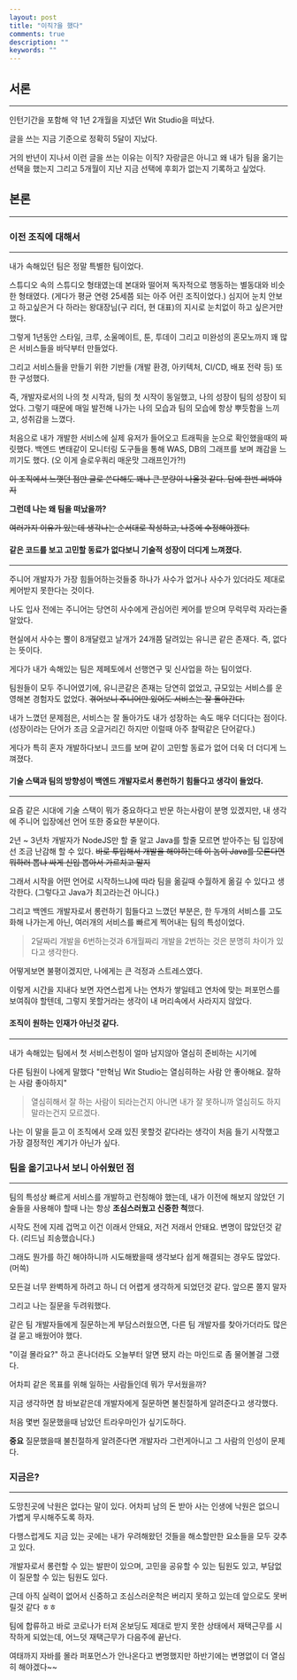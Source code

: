 ```yaml
---
layout: post
title: "이직?을 했다"
comments: true
description: ""
keywords: ""
---
```


## 서론
---

인턴기간을 포함해 약 1년 2개월을 지냈던 Wit Studio을 떠났다.

글을 쓰는 지금 기준으로 정확히 5달이 지났다.

거의 반년이 지나서 이런 글을 쓰는 이유는 이직? 자랑글은 아니고 왜 내가 팀을 옮기는 선택을 했는지
그리고 5개월이 지난 지금 선택에 후회가 없는지 기록하고 싶었다.


## 본론
---

### 이전 조직에 대해서
---

내가 속해있던 팀은 정말 특별한 팀이었다. 

스튜디오 속의 스튜디오 형태였는데 본대와 떨어져 독자적으로 행동하는 별동대와 비슷한 형태였다. (게다가 평균 연령 25세쯤 되는 아주 어린 조직이었다.)
심지어 눈치 안보고 하고싶은거 다 하라는 왕대장님(구 리더, 현 대표)의 지시로 눈치없이 하고 싶은거만 했다.

그렇게 1년동안 스타일, 크루, 소울메이트, 툰, 투데이 그리고 미완성의 혼모노까지 꽤 많은 서비스들을 바닥부터 만들었다.

그리고 서비스들을 만들기 위한 기반들 (개발 환경, 아키텍처, CI/CD, 배포 전략 등) 또한 구성했다.

즉, 개발자로서의 나의 첫 시작과, 팀의 첫 시작이 동일했고, 나의 성장이 팀의 성장이 되었다.
그렇기 때문에 매일 발전해 나가는 나의 모습과 팀의 모습에 항상 뿌듯함을 느끼고, 성취감을 느꼈다.

처음으로 내가 개발한 서비스에 실제 유저가 들어오고 트래픽을 눈으로 확인했을때의 짜릿했다.
백엔드 변태같이 모니터링 도구들을 통해 WAS, DB의 그래프를 보며 쾌감을 느끼기도 했다. (오 이게 슬로우쿼리 매운맛 그래프인가?!)

~~이 조직에서 느꼇던 점만 글로 쓴다해도 꽤나 큰 분량이 나올것 같다. 담에 한번 써봐야지~~

**그런데 나는 왜 팀을 떠났을까?**

~~여러가지 이유가 있는데 생각나는 순서대로 작성하고, 나중에 수정해야겠다.~~

#### 같은 코드를 보고 고민할 동료가 없다보니 기술적 성장이 더디게 느껴졌다.
---

주니어 개발자가 가장 힘들어하는것들중 하나가 사수가 없거나 사수가 있더라도 제대로 케어받지 못한다는 것이다.

나도 입사 전에는 주니어는 당연히 사수에게 관심어린 케어를 받으며 무럭무럭 자라는줄 알았다.

현실에서 사수는 뿔이 8개달렸고 날개가 24개쯤 달려있는 유니콘 같은 존재다. 즉, 없다는 뜻이다.

게다가 내가 속해있는 팀은 제페토에서 선행연구 및 신사업을 하는 팀이었다.

팀원들이 모두 주니어였기에, 유니콘같은 존재는 당연히 없었고, 규모있는 서비스를 운영해본 경험자도 없었다. ~~겪어보니 주니어만 있어도 서비스는 잘 돌아간다.~~

내가 느꼈던 문제점은, 서비스는 잘 돌아가도 내가 성장하는 속도 매우 더디다는 점이다. (성장이라는 단어가 조금 오글거리긴 하지만 이럴때 아주 찰떡같은 단어같다.)

게다가 특히 혼자 개발하다보니 코드를 보며 같이 고민할 동료가 없어 더욱 더 더디게 느껴졌다.


#### 기술 스택과 팀의 방향성이 백엔드 개발자로서 롱런하기 힘들다고 생각이 들었다.
---

요즘 같은 시대에 기술 스택이 뭐가 중요하다고 반문 하는사람이 분명 있겠지만, 내 생각에 주니어 입장에선 언어 또한 중요한 부분이다.

2년 ~ 3년차 개발자가 NodeJS만 할 줄 알고 Java를 할줄 모르면 받아주는 팀 입장에선 조금 난감해 할 수 있다. ~~바로 투입해서 개발을 해야하는데 이 놈이 Java를 모른다면 뭐하러 뽑냐 싸게 신입 뽑아서 가르치고 말지~~

그래서 시작을 어떤 언어로 시작하느냐에 따라 팀을 옮길때 수월하게 옮길 수 있다고 생각한다. (그렇다고 Java가 최고라는건 아니다.)

그리고 백엔드 개발자로서 롱런하기 힘들다고 느꼈던 부분은, 한 두개의 서비스를 고도화해 나가는게 아닌, 여러개의 서비스를 빠르게 찍어내는 팀의 특성이었다.
> 2달짜리 개발을 6번하는것과 6개월짜리 개발을 2번하는 것은 분명히 차이가 있다고 생각한다.

어떻게보면 불평이겠지만, 나에게는 큰 걱정과 스트레스였다.

이렇게 시간을 지내다 보면 자연스럽게 나는 연차가 쌓일테고 연차에 맞는 퍼포먼스를 보여줘야 할텐데, 그렇지 못할거라는 생각이 내 머리속에서 사라지지 않았다.



#### 조직이 원하는 인재가 아닌것 같다.
---

내가 속해있는 팀에서 첫 서비스런칭이 얼마 남지않아 열심히 준비하는 시기에 

다른 팀원이 나에게 말했다 "만혁님 Wit Studio는 열심히하는 사람 안 좋아해요. 잘하는 사람 좋아하지"

> 열심히해서 잘 하는 사람이 되라는건지 아니면 내가 잘 못하니까 열심히도 하지 말라는건지 모르겠다.

나는 이 말을 듣고 이 조직에서 오래 있진 못할것 같다라는 생각이 처음 들기 시작했고 가장 결정적인 계기가 아닌가 싶다.






<!-- 또다른 이유는 내가 속해있던 팀이 같은 조직의 다른 팀들과 떨어져 있어서 그런지 교류가 힘들었다.
그래서 인지 다른 팀과 같이 협업해야하는 일정이 전달되지 않는 일이 많았다. "오늘까지 해주셔야해요" 라는 말을 많이 들었다.
교류도 안되는데 개발 인프라 의존도가 너무 높았다. 우리 서비스가 인프라 장애가 터졌는데 권한이 없어서 해결을 못하는 경우도 있었다. -->




### 팀을 옮기고나서 보니 아쉬웠던 점
---

팀의 특성상 빠르게 서비스를 개발하고 런칭해야 했는데, 내가 이전에 해보지 않았던 기술들을 사용해야 할때 나는 항상 **조심스러웠고 신중한 척**했다.

시작도 전에 지레 겁먹고 이건 이래서 안돼요, 저건 저래서 안돼요. 변명이 많았던것 같다. (리드님 죄송했습니다.)

그래도 뭔가를 하긴 해야하니까 시도해봤을때 생각보다 쉽게 해결되는 경우도 많았다. (머쓱)

모든걸 너무 완벽하게 하려고 하니 더 어렵게 생각하게 되었던것 같다. 앞으론 쫄지 말자



그리고 나는 질문을 두려워했다.

같은 팀 개발자들에게 질문하는게 부담스러웠으면, 다른 팀 개발자를 찾아가더라도 많은걸 묻고 배웠어야 했다.

"이걸 몰라요?" 하고 혼나더라도 오늘부터 알면 됐지 라는 마인드로 좀 물어볼걸 그랬다.

어차피 같은 목표를 위해 일하는 사람들인데 뭐가 무서웠을까?

지금 생각하면 참 바보같은데 개발자에게 질문하면 불친절하게 알려준다고 생각했다.

처음 몇번 질문했을때 남았던 트라우마인가 싶기도하다.


**중요** 
질문했을때 불친절하게 알려준다면 개발자라 그런게아니고 그 사람의 인성이 문제다.




### 지금은?
---

도망친곳에 낙원은 없다는 말이 있다. 어차피 남의 돈 받아 사는 인생에 낙원은 없으니 가볍게 무시해주도록 하자.

다행스럽게도 지금 있는 곳에는 내가 우려해왔던 것들을 해소할만한 요소들을 모두 갖추고 있다.

개발자로서 롱런할 수 있는 발판이 있으며, 고민을 공유할 수 있는 팀원도 있고, 부담없이 질문할 수 있는 팀원도 있다.

근데 아직 실력이 없어서 신중하고 조심스러운척은 버리지 못하고 있는데 앞으로도 못버릴것 같다 ㅎㅎ


팀에 합류하고 바로 코로나가 터져 온보딩도 제대로 받지 못한 상태에서 재택근무를 시작하게 되었는데, 어느덧 재택근무가 다음주에 끝난다.

여태까지 자바를 몰라 퍼포먼스가 안나온다고 변명했지만 하반기에는 변명없이 더 열심히 해야겠다~~

